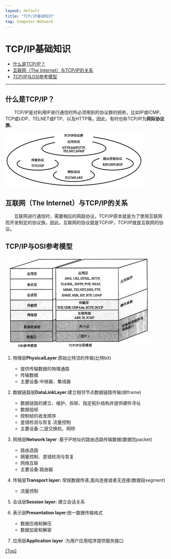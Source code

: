 ```yaml
---
layout: default
title: "TCP/IP基础知识"
tag: Computer-Network
---
```


# <a name="top"></a>TCP/IP基础知识

* [什么是TCP/IP？](#anchor1)
* [互联网（The Internet）与TCP/IP的关系](#anchor2)
* [TCP/IP与OSI参考模型](#anchor3)

***

## <a name="anchor1">什么是TCP/IP？

&emsp;&emsp;TCP/IP是对利用IP进行通信时所必须用到的协议群的统称，比如IP或ICMP、TCP或UDP、TELNET或FTP、以及HTTP等。因此，有时也称TCP/IP为**网际协议族**。

<div style="margin: 0 auto;"><img src="../assets/img/diagram/20200608_tcpip.jpg" alt="TCP/IP协议族" style="zoom:50%;" /></div>

## <a name="anchor2">互联网（The Internet）与TCP/IP的关系

​&emsp;&emsp;互联网进行通信时，需要相应的网路协议，TCP/IP原本就是为了使用互联网而开发制定的协议族。因此，互联网的协议就是TCP/IP，TCP/IP就是互联网的协议。

## <a name="anchor3">TCP/IP与OSI参考模型

<div style="margin: 0 auto;"><img src="../assets/img/diagram/20200608_tcpip_model.jpg" alt="TCP/IP与OSI分层模型" style="zoom: 67%;" /></div>

1. 物理层**PhysicalLayer**:原始比特流的传输(比特bit)
   + 提供传输数据的物理通路  
   + 传输数据 
   + 主要设备:中继器、集线器

2. 数据链路层**DataLinkLayer**:建立相邻节点数据链路传输(帧frame)
   + 数据链路的建立、维护、拆除、指定拓扑结构并提供硬件寻址
   + 数据组帧
   + 控制帧的收发顺序
   + 差错检测与恢复.流量控制
   + 主要设备:二层交换机、网桥

3. 网络层**Network layer** :基于IP地址的路由选路传输数据(数据包packet)
   + 路由选路
   + 拥塞控制、差错检测与恢复
   + 网络互联
   + 主要设备:路由器

4. 传输层**Transport layer:** 常规数据传递,面向连接或者无连接(数据段segment)
   + 流量控制

5. 会话层**Session layer:** 建立会话关系

6. 表示层**Presentation layer**:统一数据传输格式
   + 数据压缩和解压
   + 数据加密和解密

7. 应用层**Application layer** :为用户应用程序提供服务接口

[[Top]](#top)